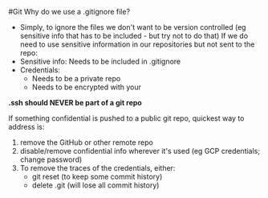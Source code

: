 #Git 
Why do we use a .gitignore file?
- Simply, to ignore the files we don't want to be version controlled (eg sensitive info that has to be included - but try not to do that)
If we do need to use sensitive information in our repositories but not sent to the repo:
- Sensitive info: Needs to be included in .gitignore
- Credentials: 
	- Needs to be a private repo
	- Needs to be encrypted with your 

**.ssh should NEVER be part of a git repo**

If something confidential is pushed to a public git repo, quickest way to address is:
1. remove the GitHub or other remote repo
2. disable/remove confidential info wherever it's used (eg GCP credentials; change password)
3. To remove the traces of the credentials, either:
	- git reset (to keep some commit history)
	- delete .git (will lose all commit history)

